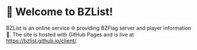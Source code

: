 # 🚀 Welcome to BZList!

BZList is an online service 🌐 providing BZFlag server and player information 📖. The site is hosted with GitHub Pages and is live at https://bzlist.github.io/client/.
